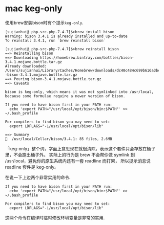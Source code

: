 # mac keg-only

使用brew安装bison时有个提示`keg-only`.


    [sujianhui@ php-src-php-7.4.7]$>brew install bison
    Warning: bison 3.4.1 is already installed and up-to-date
    To reinstall 3.4.1, run `brew reinstall bison`
    
    [sujianhui@ php-src-php-7.4.7]$>brew reinstall bison
    ==> Reinstalling bison 
    ==> Downloading https://homebrew.bintray.com/bottles/bison-3.4.1.mojave.bottle.tar.gz
    Already downloaded: /Users/sujianhui/Library/Caches/Homebrew/downloads/dc40c484c699b616a3bc7ed4a5b2037331458225767a8cbcd4c5152e6ea5fbcc--bison-3.4.1.mojave.bottle.tar.gz
    ==> Pouring bison-3.4.1.mojave.bottle.tar.gz
    ==> Caveats
    
    bison is keg-only, which means it was not symlinked into /usr/local,
    because some formulae require a newer version of bison.
    
    If you need to have bison first in your PATH run:
      echo 'export PATH="/usr/local/opt/bison/bin:$PATH"' >> ~/.bash_profile
    
    For compilers to find bison you may need to set:
      export LDFLAGS="-L/usr/local/opt/bison/lib"
    
    ==> Summary
    🍺  /usr/local/Cellar/bison/3.4.1: 85 files, 2.6MB

「keg-only」整个词，字面上意思现在就很清除，表示这个套件只会存放在桶子里，不会跑出桶子外。
实际上的行为是 brew 不会帮你做 symlink 到 /usr/local，避免你的原生系统内还有一套 readline 而打架，
所以提示消息说 readline 套件是 keg-only。

在说一下上边两个非常实用的命令.

    If you need to have bison first in your PATH run:
      echo 'export PATH="/usr/local/opt/bison/bin:$PATH"' >> ~/.bash_profile
    
    For compilers to find bison you may need to set:
      export LDFLAGS="-L/usr/local/opt/bison/lib"
      
这两个命令在编译时临时修改环境变量是非常的实用.      